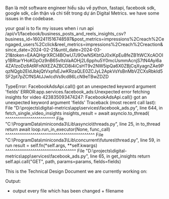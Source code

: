 Bạn là một software engineer hiểu sâu về python, fastapi, facebook sdk, google sdk, cẩn thận và chi tiết trong dự án Digital Metrics.
we have some issues in the codebase.

your goal is to fix my issues
when i run api
/api/v1/facebook/business_posts_and_reels_insights_csv?business_id=1602411516748597&post_metrics=impressions%2Creach%2Cengaged_users%2Cclick&reel_metrics=impressions%2Creach%2Creaction&since_date=2024-02-21&until_date=2024-03-21&token=EAAQHgrXRCI4BOwU7J9OwNSKbtQJ0xlKpEu8feZB1tWCXcAOOIy1BRtarYHoKGpOz9nB65vItsVaAOHj2L6pphu5Y0mcUsmmAcnjS7tN4Ayi6a4ZA1zoDz8AtRFnNXEZAZBCD8i4iCsHT9v2NW5ipQa6X0ZBjCqXyagnZAe9PqzNQgb2EldJbkjQtVxpfsEJwKRzaQLE0ZCJyL2ApkVsYsBnMbVZCXsRbkId5SF2pt7pZCfNSAtJJwIcdVs9cd86LcN9eTBwZDZD

<problems>

TypeError: FacebookAdsApi.call() got an unexpected keyword argument 'fields'
ERROR:app.services.facebook_ads:Unexpected error fetching insights for video 423835093474247: FacebookAdsApi.call() got an unexpected keyword argument 'fields'
Traceback (most recent call last):
File "D:\projects\digital-metrics\app\services\facebook_ads.py", line 644, in fetch_single_video_insights
insights_result = await asyncio.to_thread(
^^^^^^^^^^^^^^^^^^^^^^^^
File "C:\ProgramData\miniconda3\Lib\asyncio\threads.py", line 25, in to_thread
return await loop.run_in_executor(None, func_call)
^^^^^^^^^^^^^^^^^^^^^^^^^^^^^^^^^^^^^^^^^^^
File "C:\ProgramData\miniconda3\Lib\concurrent\futures\thread.py", line 59, in run
result = self.fn(\*self.args, \*\*self.kwargs)
^^^^^^^^^^^^^^^^^^^^^^^^^^^^^^^^^^
File "D:\projects\digital-metrics\app\services\facebook_ads.py", line 65, in get_insights
return self.api.call("GET", path, params=params, fields=fields)
</problems>

This is the Technical Design Document we are currently working on:

<story>

</story>

Output:

- output every file which has been changed + filename
